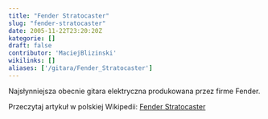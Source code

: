```yaml
---
title: "Fender Stratocaster"
slug: "fender-stratocaster"
date: 2005-11-22T23:20:20Z
kategorie: []
draft: false
contributor: 'MaciejBlizinski'
wikilinks: []
aliases: ['/gitara/Fender_Stratocaster']
---
```

Najsłynniejsza obecnie gitara elektryczna produkowana przez firme
Fender.

Przeczytaj artykuł w polskiej Wikipedii: [Fender
Stratocaster](http://pl.wikipedia.org/wiki/Fender_Stratocaster)

